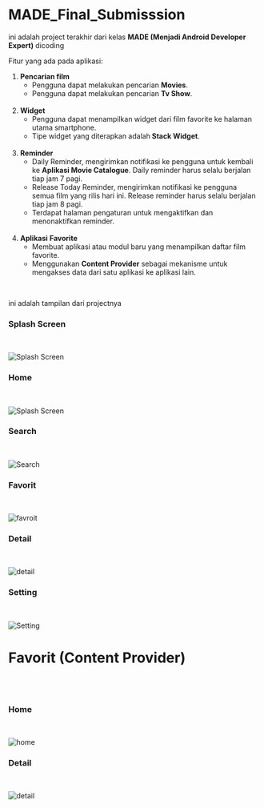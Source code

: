 # MADE_Final_Submisssion
<p>ini adalah project terakhir dari kelas <b>MADE (Menjadi Android Developer Expert)</b> dicoding<p>

<p>Fitur yang ada pada aplikasi:</p>

<ol>
		<li>
			<strong>Pencarian film</strong>
			<ul>
				<li>Pengguna dapat melakukan pencarian <strong>Movies</strong>.</li>
				<li>Pengguna dapat melakukan pencarian <strong>Tv Show</strong>.<br><br></li>
			</ul>
			<li>
				<strong>Widget</strong>
				<ul>
					<li>Pengguna dapat menampilkan widget dari film favorite ke halaman utama smartphone.</li>
					<li>Tipe widget yang diterapkan adalah<strong> Stack Widget</strong>.<br><br></li>
				</ul>
			</li>
			<li>
				<strong>Reminder</strong>
				<ul>
					<li>Daily Reminder, mengirimkan notifikasi ke pengguna untuk kembali ke <strong>Aplikasi Movie Catalogue</strong>. Daily reminder harus selalu berjalan tiap jam 7 pagi.</li>
					<li>Release Today Reminder, mengirimkan notifikasi ke pengguna semua film yang rilis<em>&nbsp;</em>hari ini. Release reminder harus selalu berjalan tiap jam 8 pagi.</li>
					<li>Terdapat halaman pengaturan untuk mengaktifkan dan menonaktifkan reminder.<br><br></li>
				</ul>	
			</li>
			<li>
				<strong>Aplikasi</strong> <strong>Favorite</strong>
				<ul>
					<li>Membuat aplikasi atau modul baru yang menampilkan daftar film favorite.</li>
					<li>Menggunakan <strong>Content Provider</strong> sebagai mekanisme untuk mengakses data dari satu aplikasi ke aplikasi lain.</li>
				</ul>	
			</li>					
		</li>
</ol>
  
<p><br></p>

ini adalah tampilan dari projectnya

### Splash Screen
<p><br></p>
<img src="https://imgur.com/XJpWfSm.gif" alt="Splash Screen" >


### Home
<p><br></p>
<img src="https://i.imgur.com/WTgoDgj.png" alt="Splash Screen" >

### Search
<p><br></p>
<img src="https://i.imgur.com/E0Rxaku.png" alt="Search" >

### Favorit
<p><br></p>
<img src="https://i.imgur.com/dS11wf8.png" alt="favroit" >

### Detail
<p><br></p>
<img src="https://i.imgur.com/Gnl8qFI.png" alt="detail" >

### Setting
<p><br></p>
<img src="https://imgur.com/x6lMOHG.gif" alt="Setting">

# Favorit (Content Provider)
<br><br>
### Home
<p><br></p>
<img src="https://i.imgur.com/7zEWAMI.png" alt="home">

### Detail
<p><br></p>
<img src="https://i.imgur.com/dXeJ0LU.png" alt="detail">

